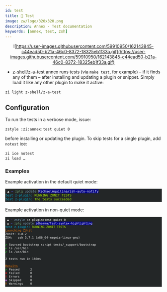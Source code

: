 ```yaml
---
id: test
title: 💠 Test
image: zw/logo/320x320.png
description: Annex - Test documentation
keywords: [annex, test, zsh]
---
```


<div align="center">

![https://user-images.githubusercontent.com/59910950/162143845-c44ead50-b21a-46c0-8372-18325eb1f33a.gif](https://user-images.githubusercontent.com/59910950/162143845-c44ead50-b21a-46c0-8372-18325eb1f33a.gif)

</div>  

- [z-shell/z-a-test](https://github.com/z-shell/z-a-test) annex runs tests (via `make test`, for example) – if it finds
  any of them – after installing and updating a plugin or snippet. Simply load it like any other plugin to make it
  active:

```shell
zi light z-shell/z-a-test
```

## Configuration 

To run the tests in a verbose mode, issue:

```shell
zstyle :zi:annex:test quiet 0
```

before installing or updating the plugin. To skip tests for a single plugin, add `notest` ice:

```shell
zi ice notest
zi load …
```

### Examples

Example activation in the default quiet mode:

![z-a-test activation](https://raw.githubusercontent.com/z-shell/z-a-test/main/docs/images/z-p-test-1.png)

Example activation in non-quiet mode:

![z-a-test activation](https://raw.githubusercontent.com/z-shell/z-a-test/main/docs/images/z-p-test-2.png)

